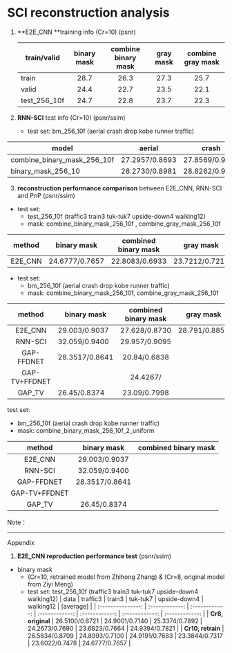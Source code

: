 # SCI reconstruction analysis

1. **E2E_CNN **training info (Cr=10) (psnr)

   | train/valid  | binary mask | combine binary mask | gray mask | combine gray mask |
   | ------------ | :---------: | :-----------------: | :-------: | :---------------: |
   | train        |    28.7     |        26.3         |   27.3    |       25.7        |
   | valid        |    24.4     |        22.7         |   23.5    |       22.1        |
   | test_256_10f |    24.7     |        22.8         |   23.7    |       22.3        |

   

2. **RNN-SCI** test info (Cr=10) (psnr/ssim)

   - test set: bm_256_10f (aerial	crash	drop	kobe	runner	traffic)
   
| model                       | aerial         | crash          | drop           | kobe           | runner         | traffic        | [average]      |
| --------------------------- | -------------- | -------------- | -------------- | -------------- | -------------- | -------------- | -------------- |
| combine_binary_mask_256_10f | 27.2957/0.8693 | 27.8569/0.9178 | 37.9198/0.9827 | 28.5434/0.8896 | 33.4954/0.9489 | 24.6322/0.8489 | 29.9572/0.9095 |
| binary_mask_256_10          | 28.2730/0.8981 | 28.8262/0.9382 | 40.6359/0.9893 | 31.8736/0.9403 | 36.3857/0.9652 | 27.2610/0.9087 | 32.0592/0.9400 |



3. **reconstruction performance comparison** between E2E_CNN, RNN-SCI and PnP (psnr/ssim)

- test set: 
  - test_256_10f (traffic3  train3  tuk-tuk7  upside-down4  walking12)
  - mask: combine_binary_mask_256_10f , combine_gray_mask_256_10f

| method  | binary mask    | combined binary mask |   gray mask    | combined gray mask |
| :-----: | -------------- | :------------------: | :------------: | :----------------: |
| E2E_CNN | 24.6777/0.7657 |    22.8083/0.6933    | 23.7212/0.7217 |   22.3240/0.6698   |
- test set: 
  - bm_256_10f (aerial	crash	drop	kobe	runner	traffic)
  - mask: combine_binary_mask_256_10f, combine_gray_mask_256_10f

|    method     | binary mask    | combined binary mask |   gray mask   | combined gray mask |
| :-----------: | -------------- | :------------------: | :-----------: | :----------------: |
|    E2E_CNN    | 29.003/0.9037  |    27.628/0.8730     | 28.791/0.8855 |   27.7606/0.872    |
|    RNN-SCI    | 32.059/0.9400  |    29.957/0.9095     |               |                    |
|  GAP-FFDNET   | 28.3517/0.8641 |     20.84/0.6838     |               |                    |
| GAP-TV+FFDNET |                |       24.4267/       |               |                    |
|    GAP_TV     | 26.45/0.8374   |     23.09/0.7998     |               |                    |

test set: 

- bm_256_10f (aerial	crash	drop	kobe	runner	traffic)
- mask: combine_binary_mask_256_10f_2_uniform

|    method     |  binary mask   | combined binary mask |
| :-----------: | :------------: | :------------------: |
|    E2E_CNN    | 29.003/0.9037  |                      |
|    RNN-SCI    | 32.059/0.9400  |                      |
|  GAP-FFDNET   | 28.3517/0.8641 |                      |
| GAP-TV+FFDNET |                |                      |
|    GAP_TV     |  26.45/0.8374  |                      |

Note：

---
Appendix

1. **E2E_CNN reproduction performance test** (psnr/ssim)
- binary mask
   - (Cr=10, retrained model from Zhihong Zhang) & (Cr=8, original model from Ziyi Meng)
   - test set: test_256_10f (traffic3  train3  tuk-tuk7  upside-down4  walking12)
|       data        |    traffic3    |     train3     |    tuk-tuk7    |  upside-down4  |   walking12    |   [average]    |
| :---------------: | :------------: | :------------: | :------------: | :------------: | :------------: | :------------: |
| **Cr8, original** | 26.5100/0.8721 | 24.9001/0.7140 | 25.3374/0.7892 | 24.2673/0.7690 | 23.6823/0.7664 | 24.9394/0.7821 |
| **Cr10, retrain** | 26.5834/0.8709 | 24.8993/0.7100 | 24.9191/0.7683 | 23.3844/0.7317 | 23.6022/0.7478 | 24.6777/0.7657 |
